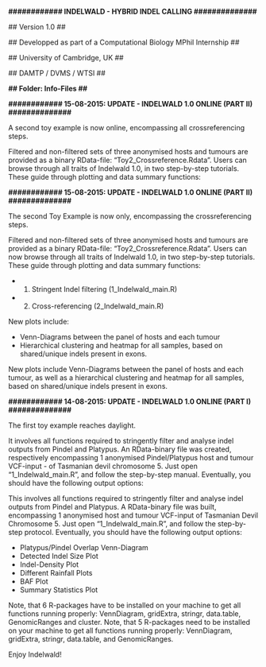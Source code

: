 <b>############ INDELWALD - HYBRID INDEL CALLING ##############</b>

<p>## Version 1.0 ##</p>
<p>## Developped as part of a Computational Biology MPhil Internship ##</p>
<p>## University of Cambridge, UK ##</p>
<p>## DAMTP / DVMS / WTSI ##</p>
<b>## Folder: Info-Files ##</b>


<b>############ 15-08-2015: UPDATE - INDELWALD 1.0 ONLINE (PART II) ##############</b>

A second toy example is now online, encompassing all crossreferencing steps.

Filtered and non-filtered sets of three anonymised hosts and tumours are provided as a binary RData-file: “Toy2_Crossreference.Rdata”. Users can browse through all traits of Indelwald 1.0, in two step-by-step tutorials. These guide through plotting and data summary functions: 

<b>############ 15-08-2015: UPDATE - INDELWALD 1.0 ONLINE (PART II) ##############</b>

The second Toy Example is now only, encompassing the crossreferencing steps.

Filtered and non-filtered sets of three anonymised hosts and tumours are provided as a binary RData-file: “Toy2_Crossreference.Rdata”. Users can now browse through all traits of Indelwald 1.0, in two step-by-step tutorials. These guide through plotting and data summary functions: 

- 1. Stringent Indel filtering (1_Indelwald_main.R)
- 2. Cross-referencing (2_Indelwald_main.R)

New plots include:
- Venn-Diagrams between the panel of hosts and each tumour
- Hierarchical clustering and heatmap for all samples, based on shared/unique indels present in exons.

New plots include Venn-Diagrams between the panel of hosts and each tumour, as well as a hierarchical clustering and heatmap for all samples, based on shared/unique indels present in exons.

<b>############ 14-08-2015: UPDATE - INDELWALD 1.0 ONLINE (PART I) ##############</b>

The first toy example reaches daylight.

It involves all functions required to stringently filter and analyse
indel outputs from Pindel and Platypus. An RData-binary file was created, respectively encompassing 1 anonymised Pindel/Platypus host and tumour VCF-input - of Tasmanian devil chromosome 5. Just open “1_Indelwald_main.R”, and follow the step-by-step manual. Eventually, you should have the following output options:

This involves all functions required to stringently filter and analyse
indel outputs from Pindel and Platypus. A RData-binary file was built, encompassing 1 anonymised
host and tumour VCF-input of Tasmanian Devil Chromosome 5. Just open “1_Indelwald_main.R”, and follow the step-by-step protocol. Eventually, you should have the following output options:

- Platypus/Pindel Overlap Venn-Diagram
- Detected Indel Size Plot
- Indel-Density Plot
- Different Rainfall Plots
- BAF Plot
- Summary Statistics Plot

Note, that 6 R-packages have to be installed on your machine to get all
functions running properly: VennDiagram, gridExtra, stringr, data.table, GenomicRanges and cluster. Note, that 5 R-packages need to be installed on your machine to get all
functions running properly: VennDiagram, gridExtra, stringr, data.table,
and GenomicRanges.

Enjoy Indelwald!

